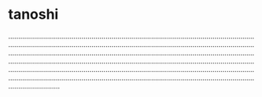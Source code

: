 # tanoshi
..................................................................................................................................................................................................................................................................................................................................................................................................................................................................................................................................................................................................................................................................................................................................................................................................